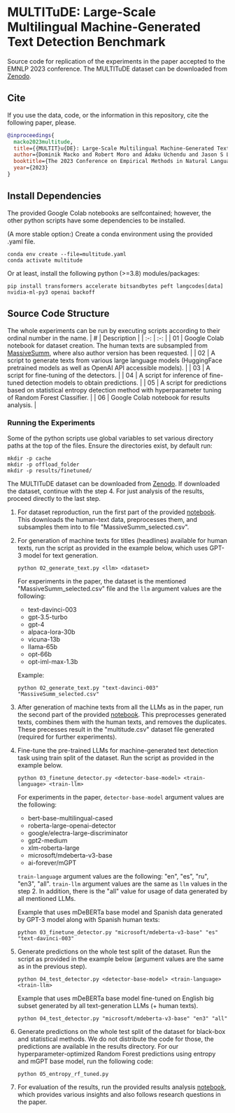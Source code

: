 # MULTITuDE: Large-Scale Multilingual Machine-Generated Text Detection Benchmark
Source code for replication of the experiments in the paper accepted to the EMNLP 2023 conference. The MULTITuDE dataset can be downloaded from [Zenodo](https://zenodo.org/records/10013755).

## Cite
If you use the data, code, or the information in this repository, cite the following paper, please.
```bibtex
@inproceedings{
  macko2023multitude,
  title={{MULTIT}u{DE}: Large-Scale Multilingual Machine-Generated Text Detection Benchmark},
  author={Dominik Macko and Robert Moro and Adaku Uchendu and Jason S Lucas and Michiharu Yamashita and Matúš Pikuliak and Ivan Srba and Thai Le and Dongwon Lee and Jakub Simko and Maria Bielikova},
  booktitle={The 2023 Conference on Empirical Methods in Natural Language Processing},
  year={2023}
}
```

## Install Dependencies
The provided Google Colab notebooks are selfcontained; however, the other python scripts have some dependencies to be installed.

(A more stable option:) Create a conda environment using the provided .yaml file.
```
conda env create --file=multitude.yaml
conda activate multitude
```
Or at least, install the following python (>=3.8) modules/packages:
```
pip install transformers accelerate bitsandbytes peft langcodes[data] nvidia-ml-py3 openai backoff
```

## Source Code Structure
The whole experiments can be run by executing scripts according to their ordinal number in the name.
| # | Description |
| :-: | :-: |
| 01 | Google Colab notebook for dataset creation. The human texts are subsampled from [MassiveSumm](https://github.com/danielvarab/massive-summ), where also author version has been requested. |
| 02 | A script to generate texts from various large language models (HuggingFace pretrained models as well as OpenAI API accessible models). |
| 03 | A script for fine-tuning of the detectors. |
| 04 | A script for inference of fine-tuned detection models to obtain predictions. |
| 05 | A script for predictions based on statistical entropy detection method with hyperparameter tuning of Random Forest Classifier. |
| 06 | Google Colab notebook for results analysis. |

### Running the Experiments
Some of the python scripts use global variables to set various directory paths at the top of the files. Ensure the directories exist, by default run:
```
mkdir -p cache
mkdir -p offload_folder
mkdir -p results/finetuned/
```

The MULTITuDE dataset can be downloaded from [Zenodo](https://zenodo.org/records/10013755). If downloaded the dataset, continue with the step 4. For just analysis of the results, proceed directly to the last step.

1. For dataset reproduction, run the first part of the provided [notebook](01_dataset_creation.ipynb). This downloads the human-text data, preprocesses them, and subsamples them into to file "MassiveSumm_selected.csv".
2. For generation of machine texts for titles (headlines) available for human texts, run the script as provided in the example below, which uses GPT-3 model for text generation.
   ```
   python 02_generate_text.py <llm> <dataset>
   ```
   For experiments in the paper, the dataset is the mentioned "MassiveSumm_selected.csv" file and the `llm` argument values are the following:
   - text-davinci-003
   - gpt-3.5-turbo
   - gpt-4
   - alpaca-lora-30b
   - vicuna-13b
   - llama-65b
   - opt-66b
   - opt-iml-max-1.3b
   
   Example:
   ```
   python 02_generate_text.py "text-davinci-003" "MassiveSumm_selected.csv"
   ```
3. After generation of machine texts from all the LLMs as in the paper, run the second part of the provided [notebook](01_dataset_creation.ipynb). This preprocesses generated texts, combines them with the human texts, and removes the duplicates. These precesses result in the "multitude.csv" dataset file generated (required for further experiments).
4. Fine-tune the pre-trained LLMs for machine-generated text detection task using train split of the dataset. Run the script as provided in the example below.
   ```
   python 03_finetune_detector.py <detector-base-model> <train-language> <train-llm>
   ```
   For experiments in the paper, `detector-base-model` argument values are the following:
   - bert-base-multilingual-cased
   - roberta-large-openai-detector
   - google/electra-large-discriminator
   - gpt2-medium
   - xlm-roberta-large
   - microsoft/mdeberta-v3-base
   - ai-forever/mGPT
   
   `train-language` argument values are the following: "en", "es", "ru", "en3", "all".
   `train-llm` argument values are the same as `llm` values in the step 2. In addition, there is the "all" value for usage of data generated by all mentioned LLMs.
   
   Example that uses mDeBERTa base model and Spanish data generated by GPT-3 model along with Spanish human texts:
   ```
   python 03_finetune_detector.py "microsoft/mdeberta-v3-base" "es" "text-davinci-003"
   ```
5. Generate predictions on the whole test split of the dataset. Run the script as provided in the example below (argument values are the same as in the previous step).
   ```
   python 04_test_detector.py <detector-base-model> <train-language> <train-llm>
   ```

   Example that uses mDeBERTa base model fine-tuned on English big subset generated by all text-generation LLMs (+ human texts).
   ```
   python 04_test_detector.py "microsoft/mdeberta-v3-base" "en3" "all"
   ```
6. Generate predictions on the whole test split of the dataset for black-box and statistical methods. We do not distribute the code for those, the predictions are available in the results directory. For our hyperparameter-optimized Random Forest predictions using entropy and mGPT base model, run the following code:
   ```
   python 05_entropy_rf_tuned.py
   ```  
7. For evaluation of the results, run the provided results analysis [notebook](06_results_analysis.ipynb), which provides various insights and also follows research questions in the paper.
